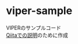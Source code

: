 # viper-sample
VIPERのサンプルコード  
[Qiitaでの説明](https://qiita.com/hicka04/items/09534b5daffec33b2bec)のために作成
